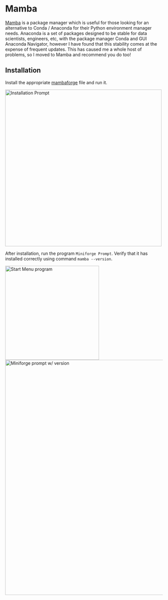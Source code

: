 # Mamba

[Mamba](https://mamba.readthedocs.io/en/latest/index.html) is a package manager which is useful for those looking for an alternative to Conda / Anaconda for their Python environment manager needs. Anaconda is a set of packages designed to be stable for data scientists, engineers, etc, with the package manager Conda and GUI Anaconda Navigator, however I have found that this stability comes at the expense of frequent updates. This has caused me a whole host of problems, so I moved to Mamba and recommend you do too!

## Installation

Install the appropriate [mambaforge](https://github.com/conda-forge/miniforge#mambaforge) file and run it.

<img src="install.png" alt="Installation Prompt" width="500"/>

After installation, run the program `Miniforge Prompt`. Verify that it has installed correctly using command `mamba --version`.

<img src="program.png" alt="Start Menu program" width="300"/>

<img src="prompt.png" alt="Miniforge prompt w/ version" width="750"/>